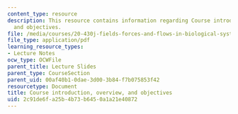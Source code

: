 ```yaml
---
content_type: resource
description: This resource contains information regarding Course introduction, overview,
  and objectives.
file: /media/courses/20-430j-fields-forces-and-flows-in-biological-systems-fall-2015/2c91de6fa25b4b73b6450a1a21e40872_MIT20_430JF15_Lecture1.pdf
file_type: application/pdf
learning_resource_types:
- Lecture Notes
ocw_type: OCWFile
parent_title: Lecture Slides
parent_type: CourseSection
parent_uid: 00af40b1-0dae-3d00-3b84-f7b075853f42
resourcetype: Document
title: Course introduction, overview, and objectives
uid: 2c91de6f-a25b-4b73-b645-0a1a21e40872
---
```

